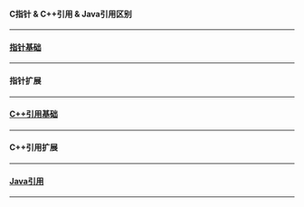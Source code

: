 #### C指针 & C++引用 & Java引用区别
--------------------------------------------------------------------------------------------------

#### [指针基础](https://www.runoob.com/cprogramming/c-pointers.html)
--------------------------------------------------------------------------------------------------

#### 指针扩展
--------------------------------------------------------------------------------------------------

#### [C++引用基础](https://www.runoob.com/cplusplus/cpp-references.html)
--------------------------------------------------------------------------------------------------

#### C++引用扩展
--------------------------------------------------------------------------------------------------

#### [Java引用](https://github.com/xuanchengsunjin/Jim_note/new/sandbox/note/code/java#Java基础)
--------------------------------------------------------------------------------------------------
